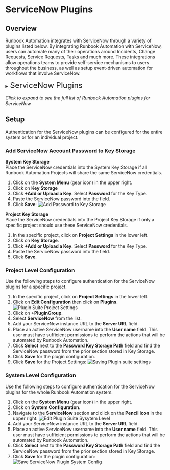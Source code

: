 # ServiceNow Plugins

## Overview

Runbook Automation integrates with ServiceNow through a variety of plugins listed below.
By integrating Runbook Automation with ServiceNow, users can automate many of their operations around Incidents, Change Requests, Service Requests, Tasks and much more.
These integrations allow operations teams to provide self-service mechanisms to users throughout the business, as well as setup event-driven automation for workflows that involve ServiceNow.

<details><summary> <font size="5">ServiceNow Plugins</font>
</summary>

|Plugin Name| Plugin Type| ServiceNow Table|
|:---------------------------------------------------------|---------------------------------------------------------|:---------------------------------------------------------:|
|[**Update Incident State**](/manual/workflow-steps/servicenow.md#servicenow-incident-update-state)|Job Step|Incident|
|[**Check Incident Assigned**](/manual/workflow-steps/servicenow.md#servicenow-incident-check-assigned)|Job Step|Incident|
|[**Check Incident State**](/workflow-steps/servicenow.md#servicenow-incident-check-state)|Job Step|Incident|
|[**Comment Incident**](/manual/workflow-steps/servicenow.md#servicenow-incident-comment)|Job Step|Incident|
|[**Create Incident**](/manual/workflow-steps/servicenow.md#servicenow-incident-create)|Job Step|Incident|
|[**Edit Incident**](/manual/workflow-steps/servicenow.md#servicenow-incident-edit)|Job Step|Incident|
|[**View Incident**](/manual/workflow-steps/servicenow.md#servicenow-incident-view)|Job Step|Incident|
|[**Check Change State**](/manual/workflow-steps/servicenow.md#servicenow-change-check-state)|Job Step|Change|
|[**Update Change State**](/manual/workflow-steps/servicenow.md#servicenow-change-update-state)|Job Step|Change|
|[**Create Change Request**](/manual/workflow-steps/servicenow.md#servicenow-change-create)|Job Step|Change|
|[**Create Incident**](/manual/notifications/servicenow.md#servicenow-incident-create)|Notification|Incident|
|[**Comment Incident**](/manual/notifications/servicenow.md#servicenow®-notification-plugins)|Notification|Incident|
|[**Create Change Request**](/manual/notifications/servicenow.md#servicenow-change-create)|Notification|Change|
|[**ServiceNow Node Source**](/manual/projects/resource-model-sources/servicenow.md#servicenow-node-source-enterprise)|Node Source|CMDB|
</details>
<br>
<em>Click to expand to see the full list of Runbook Automation plugins for ServiceNow</em>

## Setup

Authentication for the ServiceNow plugins can be configured for the entire system or for an individual project.

### Add ServiceNow Account Password to Key Storage

**System Key Storage**
<br>Place the ServiceNow credentials into the System Key Storage if all Runbook Automation Projects will share the same ServiceNow credentials.
1. Click on the **System Menu** (gear icon) in the upper right.
2. Click on **Key Storage**
3. Click **+Add or Upload a Key**. Select **Password** for the Key Type.
4. Paste the ServiceNow password into the field.
5. Click **Save**:
![Add Password to Key Storage](/assets/img/servicenow-add-pw-keystorage.png)

**Project Key Storage**
<br>Place the ServiceNow credentials into the Project Key Storage if only a specific project should use these ServiceNow credentials.
1. In the specific project, click on **Project Settings** in the lower left.
2. Click on **Key Storage**.
3. Click **+Add or Upload a Key**. Select **Password** for the Key Type.
4. Paste the ServiceNow password into the field.
5. Click **Save**.

### Project Level Configuration

Use the following steps to configure authentication for the ServiceNow plugins for a specific project.

1. In the specific project, click on **Project Settings** in the lower left.
2. Click on **Edit Configuration** then click on **Plugins**.
   ![Plugin Suite Project Settings](/assets/img/plugin-groups-project-settings.png)<br>
3. Click on **+PluginGroup**.
4. Select **ServiceNow** from the list.
5. Add your ServiceNow instance URL to the **Server URL** field.
6. Place an active ServiceNow username into the **User name** field. This user must have sufficient permissions to perform the actions that will be automated by Runbook Automation.
7. Click **Select** next to the **Password Key Storage Path** field and find the ServiceNow password from the prior section stored in Key Storage.
8. Click **Save** for the plugin configuration.
9. Click **Save** for the Project Settings:
   ![Saving Plugin suite settings](/assets/img/servicenow-save-plugin-suite-project.png)<br>

### System Level Configuration

Use the following steps to configure authentication for the ServiceNow plugins for the whole Runbook Automation system.

1. Click on the **System Menu** (gear icon) in the upper right.
2. Click on **System Configuration**.
3. Navigate to the **ServiceNow** section and click on the **Pencil Icon** in the upper right:
   ![Edit Plugin Suite Sysytem Level](/assets/img/servicenow-edit-system-plugin-suite.png)
4. Add your ServiceNow instance URL to the **Server URL** field.
5. Place an active ServiceNow username into the **User name** field. This user must have sufficient permissions to perform the actions that will be automated by Runbook Automation.
6. Click **Select** next to the **Password Key Storage Path** field and find the ServiceNow password from the prior section stored in Key Storage.
7. Click **Save** for the plugin configuration:
   ![Save ServiceNow Plugin System Config](/assets/img/servicenow-save-system-plugin-suite.png)